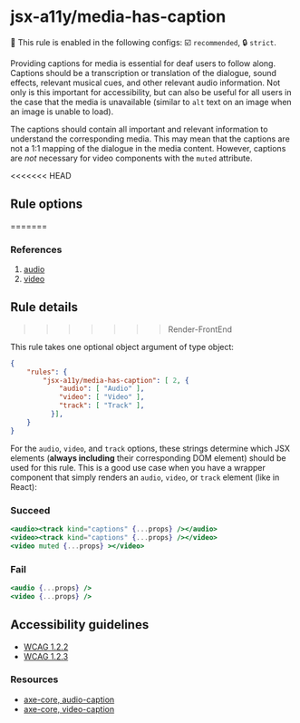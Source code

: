 # jsx-a11y/media-has-caption

💼 This rule is enabled in the following configs: ☑️ `recommended`, 🔒 `strict`.

<!-- end auto-generated rule header -->

Providing captions for media is essential for deaf users to follow along. Captions should be a transcription or translation of the dialogue, sound effects, relevant musical cues, and other relevant audio information. Not only is this important for accessibility, but can also be useful for all users in the case that the media is unavailable (similar to `alt` text on an image when an image is unable to load).

The captions should contain all important and relevant information to understand the corresponding media. This may mean that the captions are not a 1:1 mapping of the dialogue in the media content. However, captions are *not* necessary for video components with the `muted` attribute.

<<<<<<< HEAD
## Rule options
=======
### References

  1. [audio](https://dequeuniversity.com/rules/axe/2.1/audio-caption)
  1. [video](https://dequeuniversity.com/rules/axe/2.1/video-caption)

## Rule details
>>>>>>> Render-FrontEnd

This rule takes one optional object argument of type object:

```json
{
    "rules": {
        "jsx-a11y/media-has-caption": [ 2, {
            "audio": [ "Audio" ],
            "video": [ "Video" ],
            "track": [ "Track" ],
          }],
    }
}
```

For the `audio`, `video`, and `track` options, these strings determine which JSX elements (**always including** their corresponding DOM element) should be used for this rule. This is a good use case when you have a wrapper component that simply renders an `audio`, `video`, or `track` element (like in React):

### Succeed
```jsx
<audio><track kind="captions" {...props} /></audio>
<video><track kind="captions" {...props} /></video>
<video muted {...props} ></video>
```

### Fail
```jsx
<audio {...props} />
<video {...props} />
```

## Accessibility guidelines
- [WCAG 1.2.2](https://www.w3.org/WAI/WCAG21/Understanding/captions-prerecorded.html)
- [WCAG 1.2.3](https://www.w3.org/WAI/WCAG21/Understanding/audio-description-or-media-alternative-prerecorded.html)

### Resources
- [axe-core, audio-caption](https://dequeuniversity.com/rules/axe/2.1/audio-caption)
- [axe-core, video-caption](https://dequeuniversity.com/rules/axe/2.1/video-caption)

